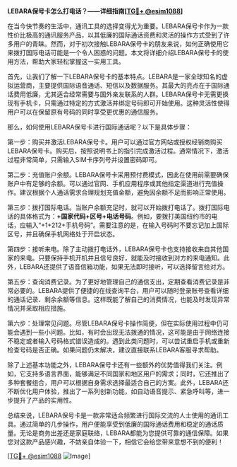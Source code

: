 **LEBARA保号卡怎么打电话？——详细指南[[TG💪+ @esim1088](https://t.me/s/esim1088)]**

在当今快节奏的生活中，通讯工具的选择变得尤为重要。LEBARA保号卡作为一款性价比极高的通讯服务产品，以其低廉的国际通话资费和灵活的操作方式受到了许多用户的青睐。然而，对于初次接触LEBARA保号卡的朋友来说，如何正确使用它来拨打国际电话可能是一个令人困惑的问题。本文将详细介绍LEBARA保号卡的使用方法，帮助大家轻松掌握这一实用工具。

首先，让我们了解一下LEBARA保号卡的基本特点。LEBARA是一家全球知名的虚拟运营商，主要提供国际语音通话、短信以及数据服务。其最大的亮点在于国际通话费用低廉，尤其适合经常需要与国外亲友联系的人群。LEBARA保号卡无需更换现有手机卡，只需通过特定的方式激活并绑定号码即可开始使用。这种灵活性使得用户可以在保留原有号码的同时享受更优惠的通信服务。

那么，如何使用LEBARA保号卡进行国际通话呢？以下是具体步骤：

第一步：购买并激活LEBARA保号卡。用户可以通过官方网站或授权经销商购买LEBARA保号卡。购买后，按照说明书上的指引完成激活过程。通常情况下，激活过程非常简单，只需输入SIM卡序列号并设置密码即可。

第二步：充值账户余额。LEBARA保号卡采用预付费模式，因此在使用前需要确保账户中有足够的余额。可以通过官网、手机应用程序或其他指定渠道进行充值操作。建议根据个人通话需求合理规划充值金额，避免因余额不足而影响正常使用。

第三步：拨打国际电话。当账户余额充足时，就可以开始拨打电话了。拨打国际电话的具体格式为：**+国家代码+区号+电话号码**。例如，要拨打美国纽约市的电话，应输入“+1+212+手机号码”。需要注意的是，在输入号码时不要忘记加上国际区号，并且确保手机网络处于开启状态。

第四步：接听来电。除了主动拨打电话外，LEBARA保号卡也支持接收来自其他国家的来电。只要保持手机开机并且信号良好，就能及时接收到对方的来电通知。此外，LEBARA还提供了语音信箱功能，如果无法即时接听，可以选择留言给对方。

第五步：查询消费记录。为了更好地管理自己的通信支出，定期查看消费记录是非常必要的。LEBARA提供了便捷的在线查询平台，用户可以随时登录账号查看详细的通话记录、剩余余额等信息。这样既能了解自己的消费情况，也能及时发现异常情况并采取相应措施。

第六步：处理常见问题。尽管LEBARA保号卡操作简便，但在实际使用过程中仍可能会遇到一些小问题。比如，有时会出现无法拨通的情况，这可能是由于网络连接不稳定或者输入号码格式错误造成的。遇到此类问题时，可以尝试重启手机或重新检查号码是否正确。如果问题仍未解决，建议直接联系LEBARA客服寻求帮助。

除了上述基本功能之外，LEBARA保号卡还有一些额外的优势值得我们关注。例如，它支持多语言界面，能够满足不同国家和地区用户的需求；同时，它还推出了多种套餐组合，用户可以根据自身需求选择最适合自己的方案。此外，LEBARA还不断优化用户体验，推出了一系列创新功能，如自动语音提示、紧急呼叫等，进一步提升了产品的实用性。

总结来说，LEBARA保号卡是一款非常适合频繁进行国际交流的人士使用的通讯工具。通过简单的几步操作，用户便能享受到低廉的国际通话费用和稳定的通话质量。无论是商务出差还是家庭联络，LEBARA都能为您提供可靠的通信保障。如果您对这款产品感兴趣，不妨亲自体验一下，相信它会给您带来意想不到的便利！

[[TG💪+ @esim1088](https://t.me/s/esim1088) ![Image](https://i.postimg.cc/4NQfJmqS/Snipaste-2025-05-13-00-14-12.png)]